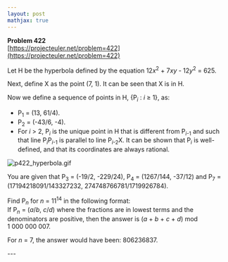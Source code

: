 ```yaml
---
layout: post
mathjax: true
---
```

**Problem 422**  
[https://projecteuler.net/problem=422](https://projecteuler.net/problem=422)

<p>Let H be the hyperbola defined by the equation 12<var>x</var><sup>2</sup> + 7<var>x</var><var>y</var> - 12<var>y</var><sup>2</sup> = 625.</p>

<p>Next, define X as the point (7, 1). It can be seen that X is in H.</p>

<p>Now we define a sequence of points in H, {P<sub><var>i</var></sub> : <var>i</var> ≥ 1}, as:
</p><ul><li> P<sub>1</sub> = (13, 61/4).
</li><li> P<sub>2</sub> = (-43/6, -4).
</li><li> For <var>i</var> &gt; 2, P<sub><var>i</var></sub> is the unique point in H that is different from P<sub><var>i</var>-1</sub> and such that line P<sub><var>i</var></sub>P<sub><var>i</var>-1</sub> is parallel to line P<sub><var>i</var>-2</sub>X. It can be shown that P<sub><var>i</var></sub> is well-defined, and that its coordinates are always rational.
</li></ul>
<div class="center"><img src="https://projecteuler.net/project/images/p422_hyperbola.gif" class="dark_img" alt="p422_hyperbola.gif" /></div>
<p>You are given that P<sub>3</sub>  = (-19/2, -229/24), P<sub>4</sub> = (1267/144, -37/12) and P<sub>7</sub> = (17194218091/143327232, 274748766781/1719926784).</p>

<p>Find P<sub><var>n</var></sub> for <var>n</var> = 11<sup>14</sup> in the following format:<br />If P<sub><var>n</var></sub> = (<var>a</var>/<var>b</var>, <var>c</var>/<var>d</var>) where the fractions are in lowest terms and the denominators are positive, then the answer is (<var>a</var> + <var>b</var> + <var>c</var> + <var>d</var>) mod 1 000 000 007.</p>

<p>For <var>n</var> = 7, the answer would have been: 806236837.</p>
---
